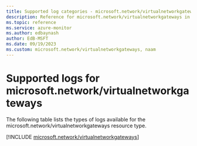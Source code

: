 ```yaml
---
title: Supported log categories - microsoft.network/virtualnetworkgateways
description: Reference for microsoft.network/virtualnetworkgateways in Azure Monitor Logs.
ms.topic: reference
ms.service: azure-monitor
ms.author: edbaynash
author: EdB-MSFT
ms.date: 09/19/2023
ms.custom: microsoft.network/virtualnetworkgateways, naam
---
```





# Supported logs for microsoft.network/virtualnetworkgateways  
The following table lists the types of logs available for the microsoft.network/virtualnetworkgateways resource type.
  
  
[!INCLUDE [microsoft.network/virtualnetworkgateways](./includes/microsoft-network-virtualnetworkgateways-logs-include.md)]
  

